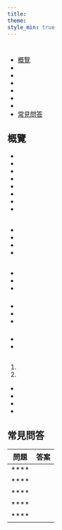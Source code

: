 ```yaml
---
title:
theme:
style_min: true
---
```

# 

## 

* [概覽]()
* []()
* []()
* []()
* []()
* []()
* []()
* [常見問答]()

<a id="overview"></a>

## 概覽





* 
* 
* 
* 
* 
* 
* 
* 

<a id="newcourses"></a>

## 





* 
* 
* 
* 

<a id="circletime"></a>

## 





### 

* 
* 
* 

### 

* 
* 
* 

### 

* 
* 

<a id="scaffolding"></a>

## 





1. 
2. 









* 
* 
* 
* 

<a id="unplugged"></a>

## 

<a id="endofcourse"></a>

## 

<a id="conclusion"></a>

## 

<a id="faq"></a>

## 常見問答

| 問題   | 答案 |
| ---- | -- |
| **** |    |
| **** |    |
| **** |    |
| **** |    |
| **** |    |